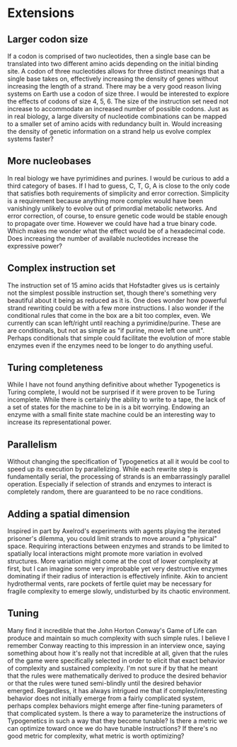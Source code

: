 # Extensions

## Larger codon size

If a codon is comprised of two nucleotides, then a single base can be translated into two different amino acids depending on the initial binding site. A codon of three nucleotides allows for three distinct meanings that a single base takes on, effectively increasing the density of genes without increasing the length of a strand. There may be a very good reason living systems on Earth use a codon of size three. I would be interested to explore the effects of codons of size 4, 5, 6. The size of the instruction set need not increase to accommodate an increased number of possible codons. Just as in real biology, a large diversity of nucleotide combinations can be mapped to a smaller set of amino acids with redundancy built in. Would increasing the density of genetic information on a strand help us evolve complex systems faster?

## More nucleobases

In real biology we have pyrimidines and purines. I would be curious to add a third category of bases. If I had to guess, C, T, G, A is close to the only code that satisfies both requirements of simplicity and error correction. Simplicity is a requirement because anything more complex would have been vanishingly unlikely to evolve out of primordial metabolic networks. And error correction, of course, to ensure genetic code would be stable enough to propagate over time. However we could have had a true binary code. Which makes me wonder what the effect would be of a hexadecimal code. Does increasing the number of available nucleotides increase the expressive power?

## Complex instruction set

The instruction set of 15 amino acids that Hofstadter gives us is certainly not the simplest possible instruction set, though there's something very beautiful about it being as reduced as it is. One does wonder how powerful strand rewriting could be with a few more instructions. I also wonder if the conditional rules that come in the box are a bit too complex, even. We currently can scan left/right until reaching a pyrimidine/purine. These are are conditionals, but not as simple as "if purine, move left one unit". Perhaps conditionals that simple could facilitate the evolution of more stable enzymes even if the enzymes need to be longer to do anything useful.

## Turing completeness

While I have not found anything definitive about whether Typogenetics is Turing complete, I would not be surprised if it were proven to be Turing incomplete. While there is certainly the ability to write to a tape, the lack of a set of states for the machine to be in is a bit worrying. Endowing an enzyme with a small finite state machine could be an interesting way to increase its representational power.

## Parallelism

Without changing the specification of Typogenetics at all it would be cool to speed up its execution by parallelizing. While each rewrite step is fundamentally serial, the processing of strands is an embarrassingly parallel operation. Especially if selection of strands and enzymes to interact is completely random, there are guaranteed to be no race conditions.

## Adding a spatial dimension

Inspired in part by Axelrod's experiments with agents playing the iterated prisoner's dilemma, you could limit strands to move around a "physical" space. Requiring interactions between enzymes and strands to be limited to spatially local interactions might promote more variation in evolved structures. More variation might come at the cost of lower complexity at first, but I can imagine some very improbable yet very destructive enzymes dominating if their radius of interaction is effectively infinite. Akin to ancient hydrothermal vents, rare pockets of fertile quiet may be necessary for fragile complexity to emerge slowly, undisturbed by its chaotic environment.

## Tuning

Many find it incredible that the John Horton Conway's Game of Life can produce and maintain so much complexity with such simple rules. I believe I remember Conway reacting to this impression in an interview once, saying something about how it's really not that incredible at all, given that the rules of the game were specifically selected in order to elicit that exact behavior of complexity and sustained complexity. I'm not sure if by that he meant that the rules were mathematically derived to produce the desired behavior or that the rules were tuned semi-blindly until the desired behavior emerged. Regardless, it has always intrigued me that if complex/interesting behavior does not initially emerge from a fairly complicated system, perhaps complex behaviors might emerge after fine-tuning parameters of that complicated system. Is there a way to parameterize the instructions of Typogenetics in such a way that they become tunable? Is there a metric we can optimize toward once we do have tunable instructions? If there's no good metric for complexity, what metric is worth optimizing?
